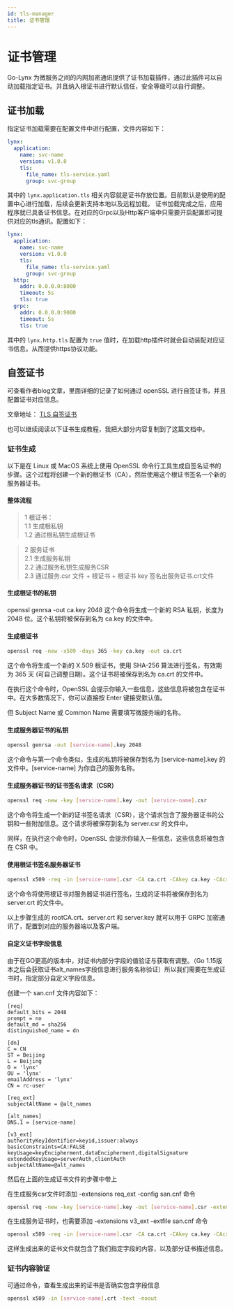 ```yaml
---
id: tls-manager
title: 证书管理
---
```


# 证书管理

Go-Lynx 为微服务之间的内网加密通讯提供了证书加载插件，通过此插件可以自动加载指定证书。并且纳入根证书进行默认信任，安全等级可以自行调整。

## 证书加载

指定证书加载需要在配置文件中进行配置，文件内容如下：

```yaml
lynx:
  application:
    name: svc-name
    version: v1.0.0
    tls:
      file_name: tls-service.yaml
      group: svc-group
```

其中的 `lynx.application.tls` 相关内容就是证书存放位置。目前默认是使用的配置中心进行加载，后续会更新支持本地以及远程加载。
证书加载完成之后，应用程序就已具备证书信息。在对应的Grpc以及Http客户端中只需要开启配置即可提供对应的tls通讯。配置如下：

```yaml
lynx:
  application:
    name: svc-name
    version: v1.0.0
    tls:
      file_name: tls-service.yaml
      group: svc-group
  http:
    addr: 0.0.0.0:8000
    timeout: 5s
    tls: true
  grpc:
    addr: 0.0.0.0:9000
    timeout: 5s
    tls: true
```

其中的 `lynx.http.tls` 配置为 `true` 值时，在加载http插件时就会自动装配对应证书信息。从而提供https协议功能。

## 自签证书

可查看作者blog文章，里面详细的记录了如何通过 openSSL 进行自签证书，并且配置证书对应信息。

文章地址：
[TLS 自签证书](https://tanzhuo.xyz/grpcs-t-l-s/)

也可以继续阅读以下证书生成教程，我把大部分内容复制到了这篇文档中。

### 证书生成

以下是在 Linux 或 MacOS 系统上使用 OpenSSL 命令行工具生成自签名证书的步骤。这个过程将创建一个新的根证书（CA），然后使用这个根证书签名一个新的服务器证书。

#### 整体流程

> 1 根证书：  
> 1.1 生成根私钥  
> 1.2 通过根私钥生成根证书

> 2 服务证书  
> 2.1 生成服务私钥  
> 2.2 通过服务私钥生成服务CSR  
> 2.3 通过服务.csr 文件 + 根证书 + 根证书 key 签名出服务证书.crt文件

#### 生成根证书的私钥
openssl genrsa -out ca.key 2048
这个命令将生成一个新的 RSA 私钥，长度为 2048 位。这个私钥将被保存到名为 ca.key 的文件中。

#### 生成根证书
```bash
openssl req -new -x509 -days 365 -key ca.key -out ca.crt
```
这个命令将生成一个新的 X.509 根证书，使用 SHA-256 算法进行签名，有效期为 365 天 (可自己调整日期)。这个证书将被保存到名为 ca.crt 的文件中。

在执行这个命令时，OpenSSL 会提示你输入一些信息，这些信息将被包含在证书中。在大多数情况下，你可以直接按 Enter 键接受默认值。

但 Subject Name 或 Common Name 需要填写微服务端的名称。

#### 生成服务器证书的私钥
```bash
openssl genrsa -out [service-name].key 2048
```
这个命令与第一个命令类似，生成的私钥将被保存到名为 [service-name].key 的文件中。[service-name] 为你自己的服务名称。

#### 生成服务器证书的证书签名请求（CSR）
```bash
openssl req -new -key [service-name].key -out [service-name].csr
```
这个命令将生成一个新的证书签名请求（CSR），这个请求包含了服务器证书的公钥和一些附加信息。这个请求将被保存到名为 server.csr 的文件中。

同样，在执行这个命令时，OpenSSL 会提示你输入一些信息，这些信息将被包含在 CSR 中。

#### 使用根证书签名服务器证书
```bash
openssl x509 -req -in [service-name].csr -CA ca.crt -CAkey ca.key -CAcreateserial -out [service-name].crt -days 365
```
这个命令将使用根证书对服务器证书进行签名，生成的证书将被保存到名为 server.crt 的文件中。

以上步骤生成的 rootCA.crt、server.crt 和 server.key 就可以用于 GRPC 加密通讯了，配置到对应的服务器端以及客户端。

#### 自定义证书字段信息
由于在GO更高的版本中，对证书内部分字段的值验证与获取有调整。（Go 1.15版本之后会获取证书alt_names字段信息进行服务名称验证）所以我们需要在生成证书时，指定部分自定义字段信息。

创建一个 san.cnf 文件内容如下：
```text
[req]
default_bits = 2048
prompt = no
default_md = sha256
distinguished_name = dn

[dn]
C = CN
ST = Beijing
L = Beijing
O = 'lynx'
OU = 'lynx'
emailAddress = 'lynx'
CN = rc-user

[req_ext]
subjectAltName = @alt_names

[alt_names]
DNS.1 = [service-name]

[v3_ext]
authorityKeyIdentifier=keyid,issuer:always
basicConstraints=CA:FALSE
keyUsage=keyEncipherment,dataEncipherment,digitalSignature
extendedKeyUsage=serverAuth,clientAuth
subjectAltName=@alt_names
```

然后在上面的生成证书文件的步骤中带上

在生成服务csr文件时添加 -extensions req_ext -config san.cnf 命令
```bash
openssl req -new -key [service-name].key -out [service-name].csr -extensions req_ext -config san.cnf
```
在生成服务证书时，也需要添加 -extensions v3_ext -extfile san.cnf 命令

```bash
openssl x509 -req -in [service-name].csr -CA ca.crt -CAkey ca.key -CAcreateserial -out [service-name].crt -days 365 -extensions v3_ext -extfile san.cnf
```
这样生成出来的证书文件就包含了我们指定字段的内容，以及部分证书描述信息。

### 证书内容验证
可通过命令，查看生成出来的证书是否确实包含字段信息

```bash
openssl x509 -in [service-name].crt -text -noout
```